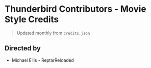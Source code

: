 # Thunderbird Contributors - Movie Style Credits

> Updated monthly from `credits.json`

## Directed by
- Michael Ellis - ReptarReloaded
